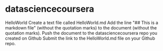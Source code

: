 # datasciencecoursera

HelloWorld
Create a text file called HelloWorld.md Add the line "## This is a markdown file" (without the quotation marks) to the document (without the quotation marks). Push the document to the datasciencecoursera repo you created on Github Submit the link to the HelloWorld.md file on your Github repo.

